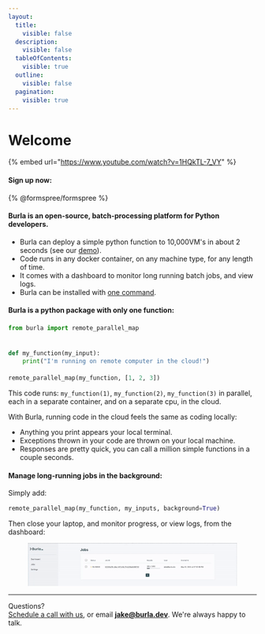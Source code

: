 ```yaml
---
layout:
  title:
    visible: false
  description:
    visible: false
  tableOfContents:
    visible: true
  outline:
    visible: false
  pagination:
    visible: true
---
```


# Welcome

{% embed url="https://www.youtube.com/watch?v=1HQkTL-7_VY" %}

#### Sign up now:

{% @formspree/formspree %}

#### Burla is an open-source, batch-processing platform for Python developers.

* Burla can deploy a simple python function to 10,000VM's in about 2 seconds (see our [demo](https://www.youtube.com/watch?v=1HQkTL-7_VY)).
* Code runs in any docker container, on any machine type, for any length of time.
* It comes with a dashboard to monitor long running batch jobs, and view logs.
* Burla can be installed with [one command](installation.md).

#### Burla is a python package with only one function:

```python
from burla import remote_parallel_map


def my_function(my_input):
    print("I'm running on remote computer in the cloud!")
    
remote_parallel_map(my_function, [1, 2, 3])
```

This code runs: `my_function(1)`, `my_function(2)`, `my_function(3)` in parallel, each in a separate container, and on a separate cpu, in the cloud.

With Burla, running code in the cloud feels the same as coding locally:

* Anything you print appears your local terminal.
* Exceptions thrown in your code are thrown on your local machine.
* Responses are pretty quick, you can call a million simple functions in a couple seconds.

#### Manage long-running jobs in the background:

Simply add:

```python
remote_parallel_map(my_function, my_inputs, background=True)
```

Then close your laptop, and monitor progress, or view logs, from the dashboard:

<figure><img src=".gitbook/assets/MyMovie-ezgif.com-video-to-gif-converter.gif" alt=""><figcaption></figcaption></figure>



***

Questions?\
[Schedule a call with us](http://cal.com/jakez/burla), or email **jake@burla.dev**. We're always happy to talk.

